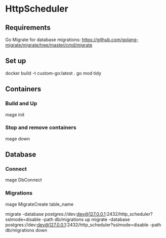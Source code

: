 # HttpScheduler

## Requirements
Go Migrate for database migrations: https://github.com/golang-migrate/migrate/tree/master/cmd/migrate

## Set up
docker build -t custom-go:latest .
go mod tidy

## Containers
### Build and Up
mage init

### Stop and remove containers
mage down

## Database
### Connect
mage DbConnect

### Migrations

mage MigrateCreate table_name

migrate -database postgres://dev:dev@127.0.0.1:2432/http_scheduler?sslmode=disable -path db/migrations up
migrate -database postgres://dev:dev@127.0.0.1:2432/http_scheduler?sslmode=disable -path db/migrations down
